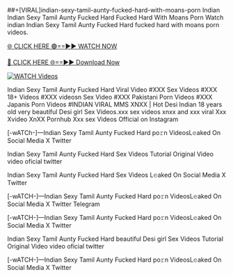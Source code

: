 ##+[VIRAL]indian-sexy-tamil-aunty-fucked-hard-with-moans-porn
Indian Indian Sexy Tamil Aunty Fucked Hard Fucked Hard With Moans Porn Watch indian Indian Sexy Tamil Aunty Fucked Hard fucked hard with moans porn videos.

[🌐 CLICK HERE 🟢==►► WATCH NOW](https://hqvideonet.blogspot.com/2025/02/ngthb.html)

[🔴 CLICK HERE 🌐==►► Download Now](https://hqvideonet.blogspot.com/2025/02/ngthb.html)

[![WATCH Videos](https://i.imgur.com/dJHk4Zq.gif)](https://hqvideonet.blogspot.com/2025/02/ngthb.html)


Indian Sexy Tamil Aunty Fucked Hard Viral Video #XXX Sex Videos #XXX 18+ Videos #XXX videosn Sex Video #XXX Pakistani Porn Videos #XXX Japanis Porn Videos #INDIAN VIRAL MMS XNXX | Hot Desi Indian 18 years old very beautiful Desi girl Sex Videos.xxx sex videos xnxx and xxx viral Xxx Xvideo XnXX Pornhub Xxx sex Videos Official on Instagram

[-wATCh-]—Indian Sexy Tamil Aunty Fucked Hard  po𝚛n VideosL𝚎aked On Social Media X Twitter

Indian Sexy Tamil Aunty Fucked Hard  Sex Videos Tutorial Original Video video oficial twitter

Indian Sexy Tamil Aunty Fucked Hard  Sex Videos L𝚎aked On Social Media X Twitter

[-wATCH-]—Indian Sexy Tamil Aunty Fucked Hard  po𝚛n VideosL𝚎aked On Social Media X Twitter Telegram

[-wATCH-]—Indian Sexy Tamil Aunty Fucked Hard  po𝚛n VideosL𝚎aked On Social Media X Twitter

Indian Sexy Tamil Aunty Fucked Hard  beautiful Desi girl Sex Videos Tutorial Original Video video oficial twitter

[-wATCH-]—Indian Sexy Tamil Aunty Fucked Hard  po𝚛n VideosL𝚎aked On Social Media X Twitter 